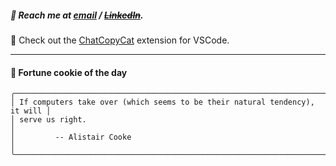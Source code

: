##### :calling: Reach me at **[email](mailto:johannes@stenmark.in)** ***/*** **[~~LinkedIn~~](https://www.linkedin.com/in/johannes-stenmark)**.
:feet: Check out the [ChatCopyCat](https://github.com/jstenmark/ChatCopyCat) extension for VSCode.

---
#### :cookie: Fortune cookie of the day
```smalltalk
╭────────────────────────────────────────────────────────────────────────────╮
│ If computers take over (which seems to be their natural tendency), it will │
│ serve us right.                                                            │
│         -- Alistair Cooke                                                  │
╰────────────────────────────────────────────────────────────────────────────╯
```
